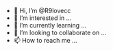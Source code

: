 - 👋 Hi, I’m @R9lovecc
- 👀 I’m interested in ...
- 🌱 I’m currently learning ...
- 💞️ I’m looking to collaborate on ...
- 📫 How to reach me ...

<!---
R9lovecc/R9lovecc is a ✨ special ✨ repository because its `README.md` (this file) appears on your GitHub profile.
You can click the Preview link to take a look at your changes.
--->
